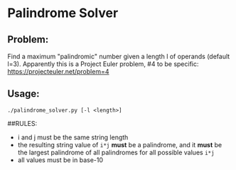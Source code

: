 # Palindrome Solver

## Problem:
Find a maximum "palindromic" number given a length l of operands (default l=3).  Apparently this is a Project Euler problem, #4 to be specific: https://projecteuler.net/problem=4

## Usage:

`./palindrome_solver.py [-l <length>]`

##RULES:

* i and j must be the same string length
* the resulting string value of `i*j` **must** be a palindrome, and it **must** be the largest palindrome of all palindromes for all possible values `i*j`
* all values must be in base-10


